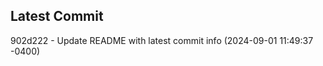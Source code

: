
## Latest Commit
902d222 - Update README with latest commit info (2024-09-01 11:49:37 -0400) <Yunxi-Zhou>
